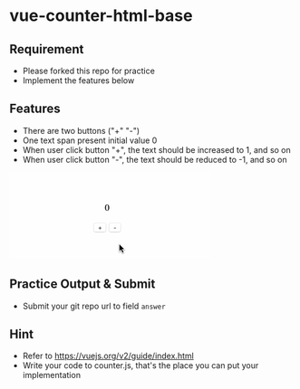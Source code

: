 # vue-counter-html-base

## Requirement
- Please forked this repo for practice
- Implement the features below

## Features

- There are two buttons ("+" "-")
- One text span present initial value 0
- When user click button "+", the text should be increased to 1, and so on
- When user click button "-", the text should be reduced to -1, and so on 

![demo](https://raw.githubusercontent.com/twschool-full-stack-bootcamp/vue-counter-html-base/master/demo.gif)

##  Practice Output & Submit

- Submit your git repo url to field `answer`

## Hint

- Refer to https://vuejs.org/v2/guide/index.html
- Write your code to counter.js, that's the place you can put your implementation
